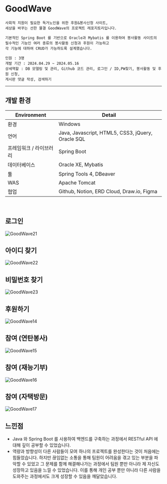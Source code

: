 # GoodWave

```
사회적 지원이 필요한 독거노인을 위한 후원&봉사신청 사이트,
세상을 바꾸는 선한 물결 GoodWave의 프로젝트 레포지토리입니다.

기본적인 Spring Boot 를 기반으로 Oracle과 Mybatis 를 이용하여 봉사활동 사이트의 필수적인 기능인 여러 종류의 봉사활동 신청과 후원이 가능하고
각 기능에 대하여 CRUD가 가능하도록 설계했습니다.

인원 : 3명
개발 기간 : 2024.04.29 ~ 2024.05.16
상세역할 : DB 모델링 및 관리, Github 코드 관리, 로그인 / ID,PW찾기, 봉사활동 및 후원 신청,  
게시판 댓글 작성, 검색하기 
```

---
## 개발 환경
  
| Environment | Detail |
| --- | --- |
| 환경 | Windows|
| 언어 | Java, Javascript, HTML5, CSS3, jQuery, Oracle SQL |
| 프레임워크 / 라이브러리| Spring Boot |
| 데이터베이스 | Oracle XE, Mybatis | 
| 툴 | Spring Tools 4, DBeaver|
| WAS | Apache Tomcat |
| 협업 | Github, Notion, ERD Cloud, Draw.io, Figma |
<br>

## 로그인
![GoodWave21](https://github.com/user-attachments/assets/6a4793b9-ad48-4dc0-98d7-0d677dc5872b)

## 아이디 찾기
![GoodWave22](https://github.com/user-attachments/assets/65131e90-0889-4932-96cf-f0d143a0dfc4)

## 비밀번호 찾기
![GoodWave23](https://github.com/user-attachments/assets/edf74a73-5a5e-4308-bd85-69d3a7bff016)


## 후원하기
![GoodWave14](https://github.com/user-attachments/assets/3c2d1091-678f-4fde-9af8-8ff710c6d0c7)

## 참여 (연탄봉사)
![GoodWave15](https://github.com/user-attachments/assets/f5434870-8401-4d28-8abf-e0979156575a)

## 참여 (재능기부)
![GoodWave16](https://github.com/user-attachments/assets/031ff923-4400-4215-9213-c2b0c99ac43a)

## 참여 (자택방문)
![GoodWave17](https://github.com/user-attachments/assets/97bd22d4-32a8-4492-a45b-24aeadd8962f)


## 느낀점
- Java 와 Spring Boot 를 사용하여 백엔드를 구축하는 과정에서 RESTful API 에 대해 깊이 공부할 수 
있었습니다.
- 역량과 방향성이 다른 사람들이 모여 하나의 프로젝트를 완성한다는 것이 처음에는 힘들었습니다. 
하지만 끊임없는 소통을 통해 팀원이 어려움을 겪고 있는 부분을 파악할 수 있었고 그 문제를 함께 
해결해나가는 과정에서 팀원 뿐만 아니라 제 자신도 성장하고 있음을 느낄 수 있었습니다. 이를 통해 
개인 공부 뿐만 아니라 다른 사람을 도와주는 과정에서도 크게 성장할 수 있음을 깨달았습니다.

